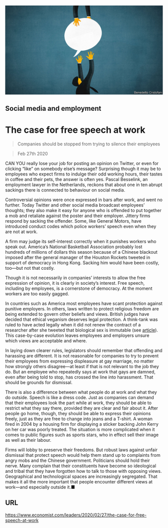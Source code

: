 ![](./images/20200229_LDD003.jpg)

## Social media and employment

# The case for free speech at work

> Companies should be stopped from trying to silence their employees

> Feb 27th 2020

CAN YOU really lose your job for posting an opinion on Twitter, or even for clicking “like” on somebody else’s message? Surprising though it may be to employees who expect firms to indulge their odd working hours, their tastes in coffee and their pets, the answer is often yes. Pascal Besselink, an employment lawyer in the Netherlands, reckons that about one in ten abrupt sackings there is connected to behaviour on social media.

Controversial opinions were once expressed in bars after work, and went no further. Today Twitter and other social media broadcast employees’ thoughts; they also make it easy for anyone who is offended to put together a mob and retaliate against the poster and their employer. Jittery firms respond by sacking the offender. Some, like General Motors, have introduced conduct codes which police workers’ speech even when they are not at work.

A firm may judge its self-interest correctly when it punishes workers who speak out. America’s National Basketball Association probably lost hundreds of millions of dollars this season because of a Chinese blackout imposed after the general manager of the Houston Rockets tweeted in support of democracy in Hong Kong. Sacking him would have been costly, too—but not that costly.

Though it is not necessarily in companies’ interests to allow the free expression of opinion, it is clearly in society’s interest. Free speech, including by employees, is a cornerstone of democracy. At the moment workers are too easily gagged.

In countries such as America most employees have scant protection against punitive employers. In others, laws written to protect religious freedom are being extended to govern other beliefs and views. British judges have decided that ethical veganism deserves legal protection. A think-tank was ruled to have acted legally when it did not renew the contract of a researcher after she tweeted that biological sex is immutable (see [article](https://www.economist.com//international/2020/02/27/companies-are-increasingly-worried-about-what-their-employees-say)). This case-by-case evolution leaves employees and employers unsure which views are acceptable and where.

In laying down clearer rules, legislators should remember that offending and harassing are different. It is not reasonable for companies to try to prevent their employees from expressing displeasure at gay marriage, no matter how strongly others disagree—at least if that is not relevant to the job they do. But an employee who repeatedly says at work that gays are damned, even after being told to stop, has crossed the line into harassment. That should be grounds for dismissal.

There is also a difference between what people do at work and what they do outside. Speech is like a dress code. Just as companies can demand that their employees look the part while at work, they should be able to restrict what they say there, provided they are clear and fair about it. After people go home, though, they should be able to express their opinions freely, just as they are free to change into jeans and a T-shirt. A woman fired in 2004 by a housing firm for displaying a sticker backing John Kerry on her car was poorly treated. The situation is more complicated when it comes to public figures such as sports stars, who in effect sell their image as well as their labour.

Firms will lobby to preserve their freedoms. But robust laws against unfair dismissal that protect speech would help them stand up to complaints from angry mobs and the Chinese government. Politicians should hold their nerve. Many complain that their constituents have become so ideological and tribal that they have forgotten how to talk to those with opposing views. Geographical and technological spaces are increasingly segregated. That makes it all the more important that people encounter different views at work—and especially outside it.■

## URL

https://www.economist.com/leaders/2020/02/27/the-case-for-free-speech-at-work
